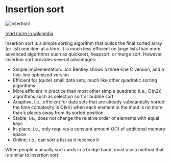 # Insertion sort

![insertion1](https://upload.wikimedia.org/wikipedia/commons/4/42/Insertion_sort.gif)

[read more in wikipedia](https://en.wikipedia.org/wiki/Insertion_sort)

Insertion sort is a simple sorting algorithm that builds the final sorted array (or list) one item at a time. It is much less efficient on large lists than more advanced algorithms such as quicksort, heapsort, or merge sort. However, insertion sort provides several advantages:

- Simple implementation: Jon Bentley shows a three-line C version, and a five-line optimized version
- Efficient for (quite) small data sets, much like other quadratic sorting algorithms
- More efficient in practice than most other simple quadratic (i.e., O(n2)) algorithms such as selection sort or bubble sort
- Adaptive, i.e., efficient for data sets that are already substantially sorted: the time complexity is O(kn) when each element in the input is no more than k places away from its sorted position
- Stable; i.e., does not change the relative order of elements with equal keys
- In-place; i.e., only requires a constant amount O(1) of additional memory space
- Online; i.e., can sort a list as it receives it

When people manually sort cards in a bridge hand, most use a method that is similar to insertion sort.